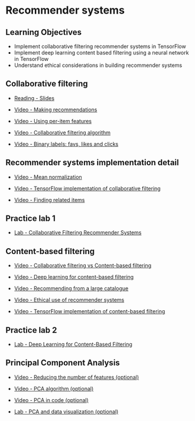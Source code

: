 # Recommender systems

## Learning Objectives

- Implement collaborative filtering recommender systems in TensorFlow
- Implement deep learning content based filtering using a neural network in TensorFlow
- Understand ethical considerations in building recommender systems

## Collaborative filtering

- [Reading - Slides](./Readings/C3_W2.pdf)

- [Video - Making recommendations](https://www.coursera.org/learn/unsupervised-learning-recommenders-reinforcement-learning/lecture/cOHyS/making-recommendations)

- [Video - Using per-item features](https://www.coursera.org/learn/unsupervised-learning-recommenders-reinforcement-learning/lecture/D3lIC/using-per-item-features)

- [Video - Collaborative filtering algorithm](https://www.coursera.org/learn/unsupervised-learning-recommenders-reinforcement-learning/lecture/ppY77/collaborative-filtering-algorithm)

- [Video - Binary labels: favs, likes and clicks](https://www.coursera.org/learn/unsupervised-learning-recommenders-reinforcement-learning/lecture/e6AxK/binary-labels-favs-likes-and-clicks)

## Recommender systems implementation detail

- [Video - Mean normalization](https://www.coursera.org/learn/unsupervised-learning-recommenders-reinforcement-learning/lecture/hTjvz/mean-normalization)

- [Video - TensorFlow implementation of collaborative filtering](https://www.coursera.org/learn/unsupervised-learning-recommenders-reinforcement-learning/lecture/wmHWA/tensorflow-implementation-of-collaborative-filtering)

- [Video - Finding related items](https://www.coursera.org/learn/unsupervised-learning-recommenders-reinforcement-learning/lecture/pcdvC/finding-related-items)

## Practice lab 1

- [Lab - Collaborative Filtering Recommender Systems](./Labs/C3_W2_Collaborative_RecSys_Assignment.ipynb)

## Content-based filtering

- [Video - Collaborative filtering vs Content-based filtering](https://www.coursera.org/learn/unsupervised-learning-recommenders-reinforcement-learning/lecture/8weTz/collaborative-filtering-vs-content-based-filtering)

- [Video - Deep learning for content-based filtering](https://www.coursera.org/learn/unsupervised-learning-recommenders-reinforcement-learning/lecture/WIBGp/deep-learning-for-content-based-filtering)

- [Video - Recommending from a large catalogue](https://www.coursera.org/learn/unsupervised-learning-recommenders-reinforcement-learning/lecture/FOMGX/recommending-from-a-large-catalogue)

- [Video - Ethical use of recommender systems](https://www.coursera.org/learn/unsupervised-learning-recommenders-reinforcement-learning/lecture/CzEzW/ethical-use-of-recommender-systems)

- [Video - TensorFlow implementation of content-based filtering](https://www.coursera.org/learn/unsupervised-learning-recommenders-reinforcement-learning/lecture/72pRa/tensorflow-implementation-of-content-based-filtering)

## Practice lab 2

- [Lab - Deep Learning for Content-Based Filtering](./Labs/C3_W2_RecSysNN_Assignment.ipynb)

## Principal Component Analysis

- [Video - Reducing the number of features (optional)](https://www.coursera.org/learn/unsupervised-learning-recommenders-reinforcement-learning/lecture/73zWO/reducing-the-number-of-features-optional)

- [Video - PCA algorithm (optional)](https://www.coursera.org/learn/unsupervised-learning-recommenders-reinforcement-learning/lecture/mqAH4/pca-algorithm-optional)

- [Video - PCA in code (optional)](https://www.coursera.org/learn/unsupervised-learning-recommenders-reinforcement-learning/lecture/2C2KO/pca-in-code-optional)

- [Lab - PCA and data visualization (optional)](./Labs/C3_W2_Lab01_PCA_Visualization_Examples.ipynb)